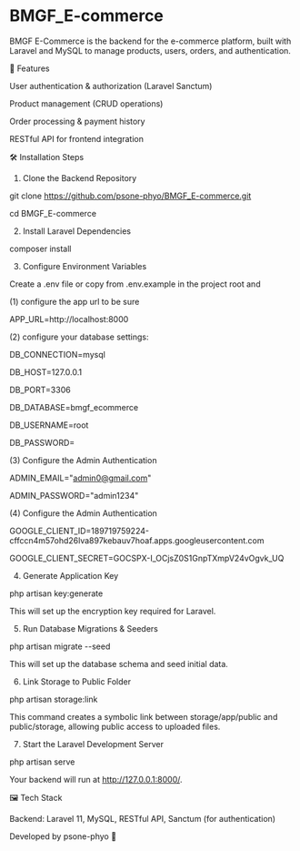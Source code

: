 # BMGF_E-commerce
BMGF E-Commerce is the backend for the e-commerce platform, built with Laravel and MySQL to manage products, users, orders, and authentication.

🚀 Features

User authentication & authorization (Laravel Sanctum)

Product management (CRUD operations)

Order processing & payment history

RESTful API for frontend integration

🛠️ Installation Steps

1. Clone the Backend Repository

git clone https://github.com/psone-phyo/BMGF_E-commerce.git

cd BMGF_E-commerce

2. Install Laravel Dependencies

composer install

3. Configure Environment Variables

Create a .env file or copy from .env.example in the project root and

(1) configure the app url to be sure

APP_URL=http://localhost:8000

(2) configure your database settings:

DB_CONNECTION=mysql

DB_HOST=127.0.0.1

DB_PORT=3306

DB_DATABASE=bmgf_ecommerce

DB_USERNAME=root

DB_PASSWORD=

(3) Configure the Admin Authentication

ADMIN_EMAIL="admin0@gmail.com"

ADMIN_PASSWORD="admin1234"

(4) Configure the Admin Authentication

GOOGLE_CLIENT_ID=189719759224-cffccn4m57ohd26lva897kebauv7hoaf.apps.googleusercontent.com

GOOGLE_CLIENT_SECRET=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

4. Generate Application Key

php artisan key:generate

This will set up the encryption key required for Laravel.

5. Run Database Migrations & Seeders

php artisan migrate --seed

This will set up the database schema and seed initial data.

6. Link Storage to Public Folder

php artisan storage:link

This command creates a symbolic link between storage/app/public and public/storage, allowing public access to uploaded files.

7. Start the Laravel Development Server

php artisan serve

Your backend will run at http://127.0.0.1:8000/.

🖼️ Tech Stack

Backend: Laravel 11, MySQL, RESTful API, Sanctum (for authentication)

Developed by psone-phyo 🚀
